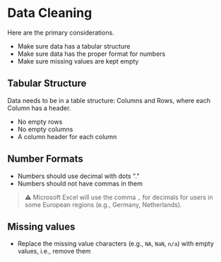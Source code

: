 # Data Cleaning

Here are the primary considerations.

* Make sure data has a tabular structure
* Make sure data has the proper format for numbers
* Make sure missing values are kept empty


## Tabular Structure
Data needs to be in a table structure: Columns and Rows, where each Column has a header.

* No empty rows 
* No empty columns
* A column header for each column

## Number Formats

* Numbers should use decimal with dots "."
* Numbers should not have commas in them

>:warning: Microsoft Excel will use the comma `,` for decimals for users in some European regions (e.g., Germany, Netherlands).

## Missing values

* Replace the missing value characters (e.g., `NA`, `NaN`, `n/a`) with empty values, i.e., remove them
